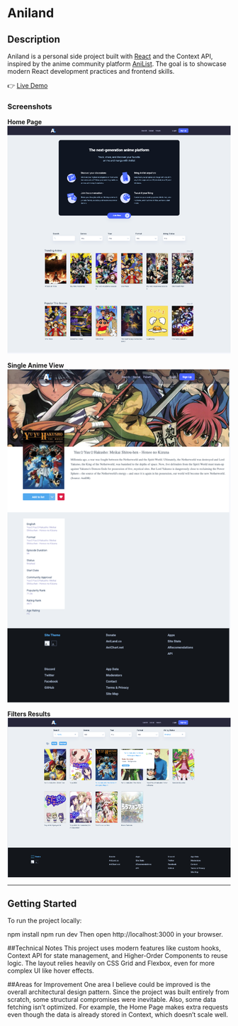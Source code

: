 # Aniland

## Description

Aniland is a personal side project built with [React](https://reactjs.org/) and the Context API, inspired by the anime community platform [AniList](https://anilist.co/). The goal is to showcase modern React development practices and frontend skills.

👉 [Live Demo](https://aniland.vercel.app/)

### Screenshots

**Home Page**  
![Home Page](public/screenshots/home.png)

**Single Anime View**  
![Single Anime](public/screenshots/anime-detail.png)

**Filters Results**  
![Filters Results](public/screenshots/filters-result.png)

---

## Getting Started

To run the project locally:

npm install
npm run dev
Then open http://localhost:3000 in your browser.


##Technical Notes
This project uses modern features like custom hooks, Context API for state management, and Higher-Order Components to reuse logic. 
The layout relies heavily on CSS Grid and Flexbox, even for more complex UI like hover effects.

##Areas for Improvement
One area I believe could be improved is the overall architectural design pattern. 
Since the project was built entirely from scratch, some structural compromises were inevitable. 
Also, some data fetching isn’t optimized. For example, the Home Page makes extra requests even though the data is already stored in Context, which doesn’t scale well.